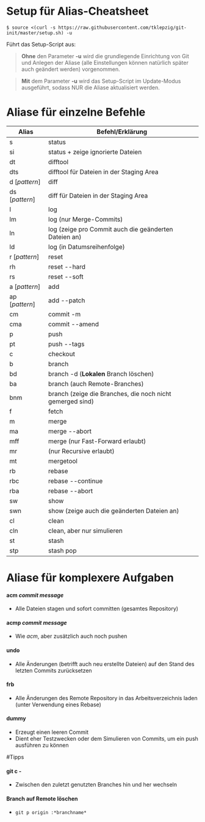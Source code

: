 # Setup für Alias-Cheatsheet

```
$ source <(curl -s https://raw.githubusercontent.com/tklepzig/git-init/master/setup.sh) -u
```
Führt das Setup-Script aus:
  > **Ohne** den Parameter **-u** wird die grundlegende Einrichtung von Git und Anlegen der Aliase (alle Einstellungen können natürlich später auch geändert werden) vorgenommen.  

  > **Mit** dem Parameter **-u** wird das Setup-Script im Update-Modus ausgeführt, sodass NUR die Aliase  aktualisiert werden.


# Aliase für einzelne Befehle

Alias|Befehl/Erklärung
--|--
s|status
si|status + zeige ignorierte Dateien
dt|difftool
dts|difftool für Dateien in der Staging Area
d [*pattern*]|diff
ds [*pattern*]|diff für Dateien in der Staging Area
l|log
lm|log (nur Merge-Commits)
ln|log (zeige pro Commit auch die geänderten Dateien an)
ld|log (in Datumsreihenfolge)
r [*pattern*]|reset
rh|reset --hard
rs|reset --soft
a [*pattern*]|add
ap [*pattern*]|add --patch
cm|commit -m
cma|commit --amend
p|push
pt|push --tags
c|checkout
b|branch
bd|branch -d (**Lokalen** Branch löschen)
ba|branch (auch Remote-Branches)
bnm|branch (zeige die Branches, die noch nicht gemerged sind)
f|fetch
m|merge
ma|merge --abort
mff|merge (nur Fast-Forward erlaubt)
mr| (nur Recursive erlaubt)
mt|mergetool
rb|rebase
rbc|rebase --continue
rba|rebase --abort
sw|show
swn|show  (zeige auch die geänderten Dateien an)
cl|clean
cln|clean, aber nur simulieren
st|stash
stp|stash pop

# Aliase für komplexere Aufgaben

#### acm *commit message*

- Alle Dateien stagen und sofort committen (gesamtes Repository)

#### acmp *commit message*

- Wie *acm*, aber zusätzlich auch noch pushen

#### undo

- Alle Änderungen (betrifft auch neu erstellte Dateien) auf den Stand des letzten Commits zurücksetzen

#### frb

- Alle Änderungen des Remote Repository in das Arbeitsverzeichnis laden (unter Verwendung eines Rebase)

#### dummy

- Erzeugt einen leeren Commit
- Dient eher Testzwecken oder dem Simulieren von Commits, um ein push ausführen zu können

#Tipps

#### git c -

- Zwischen den zuletzt genutzten Branches hin und her wechseln

#### Branch auf Remote löschen

- `git p origin :*branchname*`
